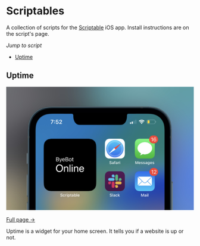 # Scriptables

A collection of scripts for the [Scriptable](https://scriptable.com) iOS app. Install instructions are on the script's page.

*Jump to script*

- [Uptime](#uptime)

## Uptime

![Uptime demo](uptime/uptime_demo.png)

[Full page ->](uptime/index.md)

Uptime is a widget for your home screen. It tells you if a website is up or not.
